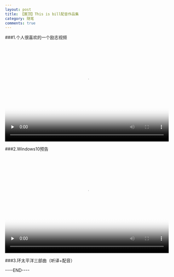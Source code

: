 ```yaml
---
layout: post
title: 【置顶】This is bill配音作品集
category: 随笔
comments: true
---
```


###1.个人很喜欢的一个励志视频

<video id="video" controls="controls" width="540" height="320" preload="none" poster="http://7u2nh5.com2.z0.glb.qiniucdn.com/2015-07-03/5595e3c0a6003.jpg">
	<source id="mp4" src="http://113.107.112.155/cdn.qupeiyin.cn/2015-07-15/1436933710468321313.mp4" type="video/mp4">
	<p>Your user agent does not support the HTML5 Video element.</p>
</video>


###2.Windows10预告

<video id="video" controls="controls" width="540" height="320" preload="none" poster="http://7u2nh5.com2.z0.glb.qiniucdn.com/2015-02-28/54f123a5c897b.jpg">
	<source id="mp4" src="http://cdn.qupeiyin.cn/2015-07-14/1436882421344321313.mp4" type="video/mp4">
	<p>Your user agent does not support the HTML5 Video element.</p>
</video>


###3.环太平洋三部曲（听译+配音）

----END----

